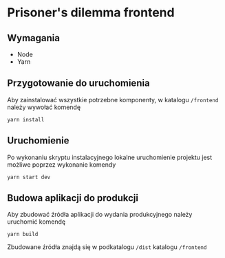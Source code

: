 # Prisoner's dilemma frontend

## Wymagania
- Node
- Yarn

## Przygotowanie do uruchomienia
Aby zainstalować wszystkie potrzebne komponenty, w katalogu <code>/frontend</code>
należy wywołać komendę 
```shell
yarn install 
```

## Uruchomienie
Po wykonaniu skryptu instalacyjnego lokalne uruchomienie projektu jest 
możliwe poprzez wykonanie komendy
```shell
yarn start dev
```

## Budowa aplikacji do produkcji
Aby zbudować źródła aplikacji do wydania produkcyjnego należy uruchomić komendę
```shell
yarn build
```
Zbudowane źródła znajdą się w podkatalogu <code>/dist</code> 
katalogu <code>/frontend</code>